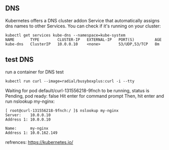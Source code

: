 ## DNS

Kubernetes offers a DNS cluster addon Service that automatically assigns dns names to other Services. 
You can check if it's running on your cluster:
```
kubectl get services kube-dns --namespace=kube-system
NAME       TYPE        CLUSTER-IP   EXTERNAL-IP   PORT(S)         AGE
kube-dns   ClusterIP   10.0.0.10    <none>        53/UDP,53/TCP   8m
```

## test DNS
run a container for DNS test
```
kubectl run curl --image=radial/busyboxplus:curl -i --tty
```
Waiting for pod default/curl-131556218-9fnch to be running, status is Pending, pod ready: false
Hit enter for command prompt
Then, hit enter and run nslookup my-nginx:

```
[ root@curl-131556218-9fnch:/ ]$ nslookup my-nginx
Server:    10.0.0.10
Address 1: 10.0.0.10

Name:      my-nginx
Address 1: 10.0.162.149
```
refrences: https://kubernetes.io/
